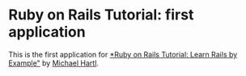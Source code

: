 
# Ruby on Rails Tutorial: first application

This is the first application for
[*Ruby on Rails Tutorial: Learn Rails by Example"](http://railstutorial.org/)
by [Michael Hartl](http://michaelhartl.com/).
